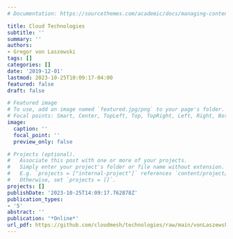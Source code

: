```yaml
---
# Documentation: https://sourcethemes.com/academic/docs/managing-content/

title: Cloud Technologies
subtitle: ''
summary: ''
authors:
- Gregor von Laszewski
tags: []
categories: []
date: '2019-12-01'
lastmod: 2023-10-25T10:09:17-04:00
featured: false
draft: false

# Featured image
# To use, add an image named `featured.jpg/png` to your page's folder.
# Focal points: Smart, Center, TopLeft, Top, TopRight, Left, Right, BottomLeft, Bottom, BottomRight.
image:
  caption: ''
  focal_point: ''
  preview_only: false

# Projects (optional).
#   Associate this post with one or more of your projects.
#   Simply enter your project's folder or file name without extension.
#   E.g. `projects = ["internal-project"]` references `content/project/deep-learning/index.md`.
#   Otherwise, set `projects = []`.
projects: []
publishDate: '2023-10-25T14:09:17.762878Z'
publication_types:
- '5'
abstract: ''
publication: '*Online*'
url_pdf: https://github.com/cloudmesh/technologies/raw/main/vonLaszewski-cloud-technologies.pdf
---
```

